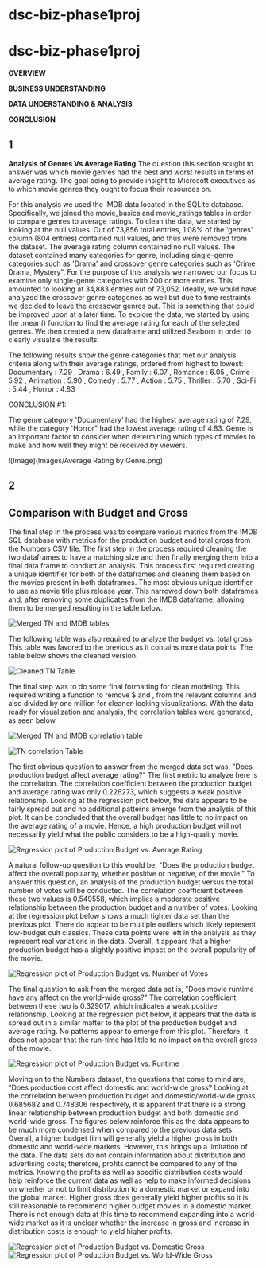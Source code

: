 # dsc-biz-phase1proj

# dsc-biz-phase1proj

**OVERVIEW**


**BUSINESS UNDERSTANDING**


**DATA UNDERSTANDING & ANALYSIS**


**CONCLUSION**


## 1
**Analysis of Genres Vs Average Rating**
The question this section sought to answer was which movie genres had the best and worst results in terms of average rating. The goal being to provide insight to Microsoft executives as to which movie genres they ought to focus their resources on.

For this analysis we used the IMDB data located in the SQLite database. Specifically, we joined the movie_basics and movie_ratings tables in order to compare genres to average ratings. To clean the data, we started by looking at the null values. Out of 73,856 total entries, 1.08% of the 'genres' column (804 entries) contained null values, and thus were removed from the dataset. The average rating column contained no null values. The dataset contained many categories for genre, including single-genre categories such as 'Drama' and crossover genre categories such as 'Crime, Drama, Mystery". For the purpose of this analysis we narrowed our focus to examine only single-genre categories with 200 or more entries. This amounted to looking at 34,883 entries out of 73,052. Ideally, we would have analyzed the crossover genre categories as well but due to time restraints we decided to leave the crossover genres out. This is something that could be improved upon at a later time. To explore the data, we started by using the .mean() function to find the average rating for each of the selected genres. We then created a new dataframe and utilized Seaborn in order to clearly visualzie the results.

The following results show the genre categories that met our analysis criteria along with their average ratings, ordered from highest to lowest:
Documentary : 7.29 , 
Drama : 6.49 ,
Family : 6.07 ,
Romance : 6.05 ,
Crime : 5.92 ,
Animation : 5.90 ,
Comedy : 5.77 ,
Action : 5.75 ,
Thriller : 5.70 ,
Sci-Fi : 5.44 ,
Horror : 4.83 

CONCLUSION #1:

The genre category 'Documentary' had the highest average rating of 7.29, while the category 'Horror" had the lowest average rating of 4.83. Genre is an important factor to consider when determining which types of movies to make and how well they might be received by viewers.

![Image](Images/Average Rating by Genre.png)

## 2

## Comparison with Budget and Gross

The final step in the process was to compare various metrics from the IMDB SQL database with metrics for the production budget and total gross from the Numbers CSV file. The first step in the process required cleaning the two dataframes to have a matching size and then finally merging them into a final data frame to conduct an analysis. This process first required creating a unique identifier for both of the dataframes and cleaning them based on the movies present in both dataframes. The most obvious unique identifier to use as movie title plus release year. This narrowed down both dataframes and, after removing some duplicates from the IMDB dataframe, allowing them to be merged resulting in the table below.
    
![Merged TN and IMDB tables](images/df_analysis_table.png "Merged TN and IMDB tables")
    
The following table was also required to analyze the budget vs. total gross. This table was favored to the previous as it contains more data points. The table below shows the cleaned version.
    
![Cleaned TN Table](images/tn_df_table.png "Cleaned TN Table")
    
The final step was to do some final formatting for clean modeling. This required writing a function to remove $ and , from the relevant columns and also divided by one million for cleaner-looking visualizations. With the data ready for visualization and analysis, the correlation tables were generated, as seen below.
    
![Merged TN and IMDB correlation table](images/df_analysis_corr.png "Merged TN and IMDB correlation table")
    
![TN correlation Table](images/tn_df_corr.png "TN correlation Table")
    
The first obvious question to answer from the merged data set was, "Does production budget affect average rating?" The first metric to analyze here is the correlation. The correlation coefficient between the production budget and average rating was only 0.226273, which suggests a weak positive relationship. Looking at the regression plot below, the data appears to be fairly spread out and no additional patterns emerge from the analysis of this plot. It can be concluded that the overall budget has little to no impact on the average rating of a movie. Hence, a high production budget will not necessarily yield what the public considers to be a high-quality movie.
    
![Regression plot of Production Budget vs. Average Rating](images/pva.png "Regression plot of Production Budget vs. Average Rating")
    
A natural follow-up question to this would be, "Does the production budget affect the overall popularity, whether positive or negative, of the movie." To answer this question, an analysis of the production budget versus the total number of votes will be conducted. The correlation coefficient between these two values is 0.549558, which implies a moderate positive relationship between the production budget and a number of votes. Looking at the regression plot below shows a much tighter data set than the previous plot. There do appear to be multiple outliers which likely represent low-budget cult classics. These data points were left in the analysis as they represent real variations in the data. Overall, it appears that a higher production budget has a slightly positive impact on the overall popularity of the movie. 
    
![Regression plot of Production Budget vs. Number of Votes](images/pvn.png "Regression plot of Production Budget vs. Number of Votes")
    
The final question to ask from the merged data set is, "Does movie runtime have any affect on the world-wide gross?" The correlation coefficient between these two is 0.329017, which indicates a weak positive relationship. Looking at the regression plot below, it appears that the data is spread out in a similar matter to the plot of the production budget and average rating. No patterns appear to emerge from this plot. Therefore, it does not appear that the run-time has little to no impact on the overall gross of the movie.
    
![Regression plot of Production Budget vs. Runtime](images/pvr.png "Regression plot of Production Budget vs. Runtime")
    
Moving on to the Numbers dataset, the questions that come to mind are, "Does production cost affect domestic and world-wide gross? Looking at the correlation between production budget and domestic/world-wide gross, 0.685682 and 0.748306 respectively, it is apparent that there is a strong linear relationship between productiion budget and both domestic and world-wide gross. The figures below reinforce this as the data appears to be much more condensed when compared to the previous data sets. Overall, a higher budget film will generally yield a higher gross in both domestic and world-wide markets. However, this brings up a limitation of the data. The data sets do not contain information about distribution and advertising costs; therefore, profits cannot be compared to any of the metrics. Knowing the profits as well as specific distribution costs would help reinforce the current data as well as help to make informed decisions on whether or not to limit distribution to a domestic market or expand into the global market. Higher gross does generally yield higher profits so it is still reasonable to recommend higher budget movies in a domestic market. There is not enough data at this time to recommend expanding into a world-wide market as it is unclear whether the increase in gross and increase in distribution costs is enough to yield higher profits.
    
![Regression plot of Production Budget vs. Domestic Gross](images/pvd.png "Regression plot of Production Budget vs. Domestic Gross")
![Regression plot of Production Budget vs. World-Wide Gross](images/pvw.png "Regression plot of Production Budget vs. World-Wide Gross")

